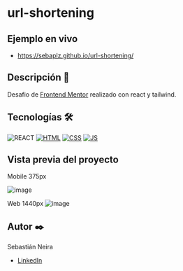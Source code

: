 # url-shortening

## Ejemplo en vivo
- https://sebaplz.github.io/url-shortening/

## Descripción 📑
Desafio de [Frontend Mentor](https://www.frontendmentor.io/challenges/url-shortening-api-landing-page-2ce3ob-G) realizado con react y tailwind.


## Tecnologías 🛠
![REACT](https://img.shields.io/badge/React-20232A?style=for-the-badge&logo=react&logoColor=61DAFB)
[![HTML](https://img.shields.io/badge/HTML5-E34F26?style=for-the-badge&logo=html5&logoColor=white)](https://es.wikipedia.org/wiki/HTML5)
[![CSS](https://img.shields.io/badge/CSS3-1572B6?style=for-the-badge&logo=css3&logoColor=white)](https://es.wikipedia.org/wiki/CSS)
[![JS](https://img.shields.io/badge/JavaScript-F7DF1E?style=for-the-badge&logo=javascript&logoColor=black)](https://es.wikipedia.org/wiki/JavaScript)

## Vista previa del proyecto
Mobile 375px

![image](https://github.com/Sebaplz/url-shortening/assets/51845541/5b34ca91-7826-4e56-90d4-8c392c89558a)



Web 1440px
![image](https://github.com/Sebaplz/url-shortening/assets/51845541/2df9612d-ed84-44a5-98ef-66c2631ef014)


## Autor ✒️
Sebastián Neira
- [LinkedIn](https://www.linkedin.com/in/sebastian-neira/)

